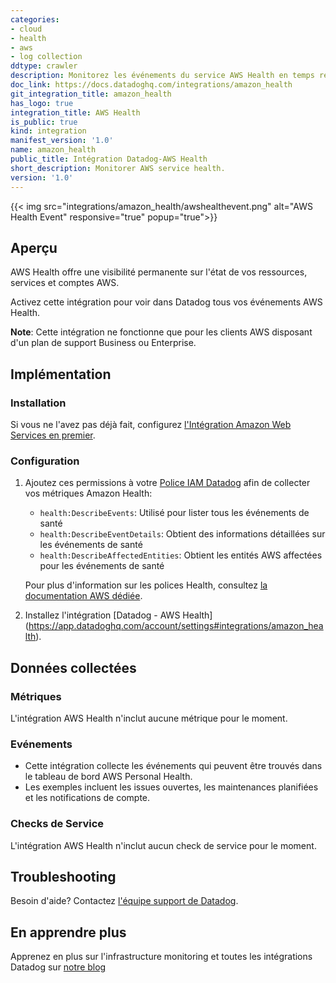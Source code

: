 ```yaml
---
categories:
- cloud
- health
- aws
- log collection
ddtype: crawler
description: Monitorez les événements du service AWS Health en temps réel.
doc_link: https://docs.datadoghq.com/integrations/amazon_health
git_integration_title: amazon_health
has_logo: true
integration_title: AWS Health
is_public: true
kind: integration
manifest_version: '1.0'
name: amazon_health
public_title: Intégration Datadog-AWS Health
short_description: Monitorer AWS service health.
version: '1.0'
---
```


{{< img src="integrations/amazon_health/awshealthevent.png" alt="AWS Health Event" responsive="true" popup="true">}}

## Aperçu

AWS Health offre une visibilité permanente sur l'état de vos ressources, services et comptes AWS.

Activez cette intégration pour voir dans Datadog tous vos événements AWS Health.

**Note**: Cette intégration ne fonctionne que pour les clients AWS disposant d'un plan de support Business ou Enterprise.

## Implémentation
### Installation

Si vous ne l'avez pas déjà fait, configurez [l'Intégration Amazon Web Services en premier](https://docs.datadoghq.com/integrations/amazon_web_services/).

### Configuration

1. Ajoutez ces permissions à votre [Police IAM Datadog](https://docs.datadoghq.com/integrations/amazon_web_services/#installation) afin de collecter vos métriques Amazon Health:

    * `health:DescribeEvents`: Utilisé pour lister tous les événements de santé
    * `health:DescribeEventDetails`: Obtient des informations détaillées sur les événements de santé
    * `health:DescribeAffectedEntities`: Obtient les entités AWS affectées pour les événements de santé

    Pour plus d'information sur les polices Health, consultez [la documentation AWS dédiée](https://docs.aws.amazon.com/IAM/latest/UserGuide/list_health.html).

3. Installez l'intégration [Datadog - AWS Health] (https://app.datadoghq.com/account/settings#integrations/amazon_health).

## Données collectées
### Métriques
L'intégration AWS Health n'inclut aucune métrique pour le moment.

### Evénements

* Cette intégration collecte les événements qui peuvent être trouvés dans le tableau de bord AWS Personal Health.
* Les exemples incluent les issues ouvertes, les maintenances planifiées et les notifications de compte.

### Checks de Service
L'intégration AWS Health n'inclut aucun check de service pour le moment.

## Troubleshooting
Besoin d'aide? Contactez  [l'équipe support de Datadog](http://docs.datadoghq.com/help/).

## En apprendre plus
Apprenez en plus sur l'infrastructure monitoring et toutes les intégrations Datadog sur [notre blog](https://www.datadoghq.com/blog/)
